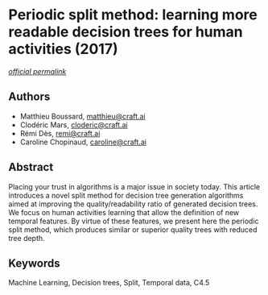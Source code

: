 # Periodic split method: learning more readable decision trees for human activities (2017) #

[_official permalink_](https://hal.archives-ouvertes.fr/APIA2017/hal-01561514)

## Authors ##

- Matthieu Boussard, <matthieu@craft.ai>
- Clodéric Mars, <cloderic@craft.ai>
- Rémi Dès, <remi@craft.ai>
- Caroline Chopinaud, <caroline@craft.ai>

## Abstract ##

Placing your trust in algorithms is a major issue in society today. This article introduces a novel split method for decision tree generation algorithms aimed at improving the quality/readability ratio of generated decision trees. We focus on human activities learning that allow the definition of new temporal features. By virtue of these features, we present here the periodic split method, which produces similar or superior quality trees with reduced tree depth.

## Keywords ##

Machine Learning, Decision trees, Split, Temporal data, C4.5
